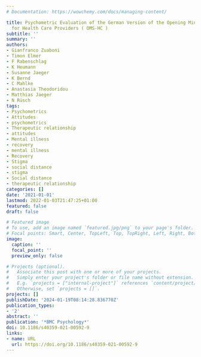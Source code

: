 ```yaml
---
# Documentation: https://wowchemy.com/docs/managing-content/

title: Psychometric Evaluation of the German Version of the Opening Minds Stigma Scale
  for Health Care Providers ( OMS-HC )
subtitle: ''
summary: ''
authors:
- Gianfranco Zuaboni
- Timon Elmer
- F Rabenschlag
- K Heumann
- Susanne Jaeger
- K Bernd
- C Mahlke
- Anastasia Theodoridou
- Matthias Jaeger
- N Rüsch
tags:
- Psychometrics
- Attitudes
- psychometrics
- Therapeutic relationship
- attitudes
- Mental illness
- recovery
- mental illness
- Recovery
- Stigma
- social distance
- stigma
- Social distance
- therapeutic relationship
categories: []
date: '2021-01-01'
lastmod: 2022-01-03T21:47:25+01:00
featured: false
draft: false

# Featured image
# To use, add an image named `featured.jpg/png` to your page's folder.
# Focal points: Smart, Center, TopLeft, Top, TopRight, Left, Right, BottomLeft, Bottom, BottomRight.
image:
  caption: ''
  focal_point: ''
  preview_only: false

# Projects (optional).
#   Associate this post with one or more of your projects.
#   Simply enter your project's folder or file name without extension.
#   E.g. `projects = ["internal-project"]` references `content/project/deep-learning/index.md`.
#   Otherwise, set `projects = []`.
projects: []
publishDate: '2024-01-19T08:14:28.836770Z'
publication_types:
- '2'
abstract: ''
publication: '*BMC Psychology*'
doi: 10.1186/s40359-021-00592-9
links:
- name: URL
  url: https://doi.org/10.1186/s40359-021-00592-9
---
```


